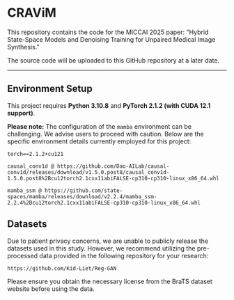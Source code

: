 # CRAViM

This repository contains the code for the MICCAI 2025 paper: "Hybrid State-Space Models and Denoising Training for Unpaired Medical Image Synthesis."

The source code will be uploaded to this GitHub repository at a later date.

---

## Environment Setup

This project requires **Python 3.10.8** and **PyTorch 2.1.2 (with CUDA 12.1 support)**.

**Please note:** The configuration of the `mamba` environment can be challenging. We advise users to proceed with caution. Below are the specific environment details currently employed for this project:

    torch==2.1.2+cu121

    causal_conv1d @ https://github.com/Dao-AILab/causal-conv1d/releases/download/v1.5.0.post8/causal_conv1d-1.5.0.post8%2Bcu12torch2.1cxx11abiFALSE-cp310-cp310-linux_x86_64.whl

    mamba_ssm @ https://github.com/state-spaces/mamba/releases/download/v2.2.4/mamba_ssm-2.2.4%2Bcu12torch2.1cxx11abiFALSE-cp310-cp310-linux_x86_64.whl

## Datasets
Due to patient privacy concerns, we are unable to publicly release the datasets used in this study. However, we recommend utilizing the pre-processed data provided in the following repository for your research:

    https://github.com/Kid-Liet/Reg-GAN

Please ensure you obtain the necessary license from the BraTS dataset website before using the data.
